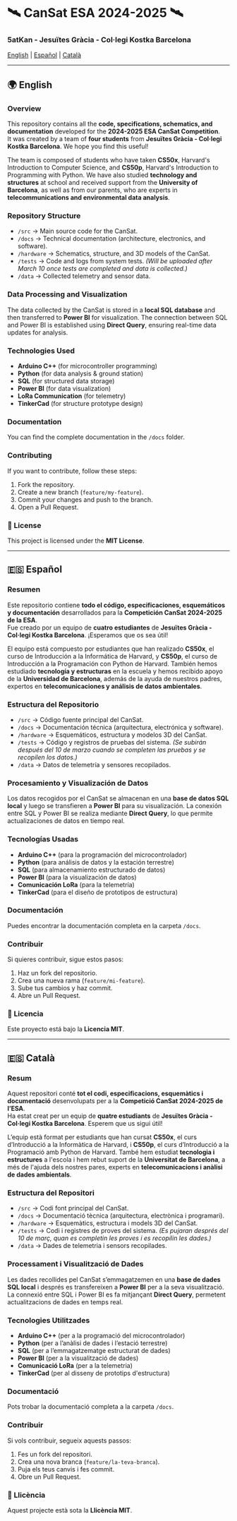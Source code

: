 # 🛰️ CanSat ESA 2024-2025 🛰️
### 5atKan - Jesuïtes Gràcia - Col·legi Kostka Barcelona  

[English](#-english) | [Español](#-español) | [Català](#-català)  

---

## 🌍 English  

### Overview  
This repository contains all the **code, specifications, schematics, and documentation** developed for the **2024-2025 ESA CanSat Competition**.  
It was created by a team of **four students** from **Jesuïtes Gràcia - Col·legi Kostka Barcelona**. We hope you find this useful!  

The team is composed of students who have taken **CS50x**, Harvard's Introduction to Computer Science, and **CS50p**, Harvard's Introduction to Programming with Python. We have also studied **technology and structures** at school and received support from the **University of Barcelona**, as well as from our parents, who are experts in **telecommunications and environmental data analysis**.  

### Repository Structure  
- `/src` → Main source code for the CanSat.  
- `/docs` → Technical documentation (architecture, electronics, and software).  
- `/hardware` → Schematics, structure, and 3D models of the CanSat.  
- `/tests` → Code and logs from system tests. *(Will be uploaded after March 10 once tests are completed and data is collected.)*  
- `/data` → Collected telemetry and sensor data.  

### Data Processing and Visualization  
The data collected by the CanSat is stored in a **local SQL database** and then transferred to **Power BI** for visualization. The connection between SQL and Power BI is established using **Direct Query**, ensuring real-time data updates for analysis.  

### Technologies Used  
- **Arduino C++** (for microcontroller programming)  
- **Python** (for data analysis & ground station)  
- **SQL** (for structured data storage)  
- **Power BI** (for data visualization)  
- **LoRa Communication** (for telemetry)  
- **TinkerCad** (for structure prototype design)  

### Documentation  
You can find the complete documentation in the `/docs` folder.  

### Contributing  
If you want to contribute, follow these steps:  
1. Fork the repository.  
2. Create a new branch (`feature/my-feature`).  
3. Commit your changes and push to the branch.  
4. Open a Pull Request.  

### 📜 License  
This project is licensed under the **MIT License**.  

---

## 🇪🇸 Español  

### Resumen  
Este repositorio contiene **todo el código, especificaciones, esquemáticos y documentación** desarrollados para la **Competición CanSat 2024-2025 de la ESA**.  
Fue creado por un equipo de **cuatro estudiantes** de **Jesuïtes Gràcia - Col·legi Kostka Barcelona**. ¡Esperamos que os sea útil!  

El equipo está compuesto por estudiantes que han realizado **CS50x**, el curso de Introducción a la Informática de Harvard, y **CS50p**, el curso de Introducción a la Programación con Python de Harvard. También hemos estudiado **tecnología y estructuras** en la escuela y hemos recibido apoyo de la **Universidad de Barcelona**, además de la ayuda de nuestros padres, expertos en **telecomunicaciones y análisis de datos ambientales**.  

### Estructura del Repositorio  
- `/src` → Código fuente principal del CanSat.  
- `/docs` → Documentación técnica (arquitectura, electrónica y software).  
- `/hardware` → Esquemáticos, estructura y modelos 3D del CanSat.  
- `/tests` → Código y registros de pruebas del sistema. *(Se subirán después del 10 de marzo cuando se completen las pruebas y se recopilen los datos.)*  
- `/data` → Datos de telemetría y sensores recopilados.  

### Procesamiento y Visualización de Datos  
Los datos recogidos por el CanSat se almacenan en una **base de datos SQL local** y luego se transfieren a **Power BI** para su visualización. La conexión entre SQL y Power BI se realiza mediante **Direct Query**, lo que permite actualizaciones de datos en tiempo real.  

### Tecnologías Usadas  
- **Arduino C++** (para la programación del microcontrolador)  
- **Python** (para análisis de datos y la estación terrestre)  
- **SQL** (para almacenamiento estructurado de datos)  
- **Power BI** (para la visualización de datos)  
- **Comunicación LoRa** (para la telemetría)  
- **TinkerCad** (para el diseño de prototipos de estructura)  

### Documentación  
Puedes encontrar la documentación completa en la carpeta `/docs`.  

### Contribuir  
Si quieres contribuir, sigue estos pasos:  
1. Haz un fork del repositorio.  
2. Crea una nueva rama (`feature/mi-feature`).  
3. Sube tus cambios y haz commit.  
4. Abre un Pull Request.  

### 📜 Licencia  
Este proyecto está bajo la **Licencia MIT**.  

---

## 🇪🇸 Català  

### Resum  
Aquest repositori conté **tot el codi, especificacions, esquemàtics i documentació** desenvolupats per a la **Competició CanSat 2024-2025 de l’ESA**.  
Ha estat creat per un equip de **quatre estudiants** de **Jesuïtes Gràcia - Col·legi Kostka Barcelona**. Esperem que us sigui útil!  

L’equip està format per estudiants que han cursat **CS50x**, el curs d’Introducció a la Informàtica de Harvard, i **CS50p**, el curs d’Introducció a la Programació amb Python de Harvard. També hem estudiat **tecnologia i estructures** a l'escola i hem rebut suport de la **Universitat de Barcelona**, a més de l'ajuda dels nostres pares, experts en **telecomunicacions i anàlisi de dades ambientals**.  

### Estructura del Repositori  
- `/src` → Codi font principal del CanSat.  
- `/docs` → Documentació tècnica (arquitectura, electrònica i programari).  
- `/hardware` → Esquemàtics, estructura i models 3D del CanSat.  
- `/tests` → Codi i registres de proves del sistema. *(Es pujaran després del 10 de març, quan es completin les proves i es recopilin les dades.)*  
- `/data` → Dades de telemetria i sensors recopilades.  

### Processament i Visualització de Dades  
Les dades recollides pel CanSat s’emmagatzemen en una **base de dades SQL local** i després es transfereixen a **Power BI** per a la seva visualització. La connexió entre SQL i Power BI es fa mitjançant **Direct Query**, permetent actualitzacions de dades en temps real.  

### Tecnologies Utilitzades  
- **Arduino C++** (per a la programació del microcontrolador)  
- **Python** (per a l’anàlisi de dades i l’estació terrestre)  
- **SQL** (per a l’emmagatzematge estructurat de dades)  
- **Power BI** (per a la visualització de dades)  
- **Comunicació LoRa** (per a la telemetria)  
- **TinkerCad** (per al disseny de prototips d'estructura)  

### Documentació  
Pots trobar la documentació completa a la carpeta `/docs`.  

### Contribuir  
Si vols contribuir, segueix aquests passos:  
1. Fes un fork del repositori.  
2. Crea una nova branca (`feature/la-teva-branca`).  
3. Puja els teus canvis i fes commit.  
4. Obre un Pull Request.  

### 📜 Llicència  
Aquest projecte està sota la **Llicència MIT**.  

